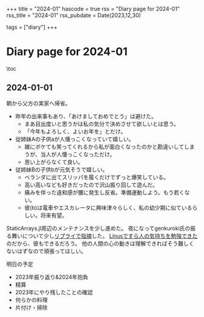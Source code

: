 +++
title = "2024-01"
hascode = true
rss = "Diary page for 2024-01"
rss_title = "2024-01"
rss_pubdate = Date(2023,12,30)

tags = ["diary"]
+++

# Diary page for 2024-01

\toc

## 2024-01-01

朝から父方の実家へ帰省。

* 昨年の出来事もあり、「あけましておめでとう」は避けた。
  * まあ目出度いと思うかは私の気分で決めさせて欲しいとは思う。
  * 「今年もよろしく、よいお年を」とだけ。
* 従姉妹Aの子供aが人懐っこくなっていて嬉しい。
  * 雑にボケても笑ってくれるから私が面白くなったのかと勘違いしてしまうが、当人が人懐っこくなっただけ。
  * 思い上がらなくて良い。
* 従姉妹Bの子供bが元気そうで嬉しい。
  * ベランダに出てスリッパを履くだけでずっと爆笑している。
  * 高い高いなども好きだったので沢山振り回して遊んだ。
  * 痛みを伴った違和感が腰に発生し反省。準備運動しよう。もう若くない。
  * 彼(b)は電車やエスカレータに興味津々らしく、私の幼少期に似ているらしい。将来有望。

StaticArrays.jl周辺のメンテナンスを少し進めた。
夜になってgenkuroki氏の振る舞いについて少し[リプライで指摘](https://x.com/Hyrodium/status/1741840716123582531?s=20)した。
[Linusですら人の気持ちを勉強できた](https://cpplover.blogspot.com/2018/09/linus.html)のだから、彼もできるだろう。
他の人間の心の動きは理解できればそう難しくないはずなので頑張ってほしい。

明日の予定

* 2023年振り返り&2024年抱負
* 精算
* 2023年にやり残したことの確認
* 何らかの料理
* 片付け・掃除

